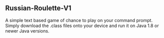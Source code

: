 ## Russian-Roulette-V1
A simple text based game of chance to play on your command prompt.  
Simply download the .class files onto your device and run it on Java 1.8 or newer Java versions.
